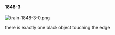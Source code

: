 #### 1848-3
![train-1848-3-0.png](https://github.com/lil-lab/nlvr/raw/master/nlvr/train/images/46/train-1848-3-0.png "train-1848-3-0.png")

there is exactly one black object touching the edge